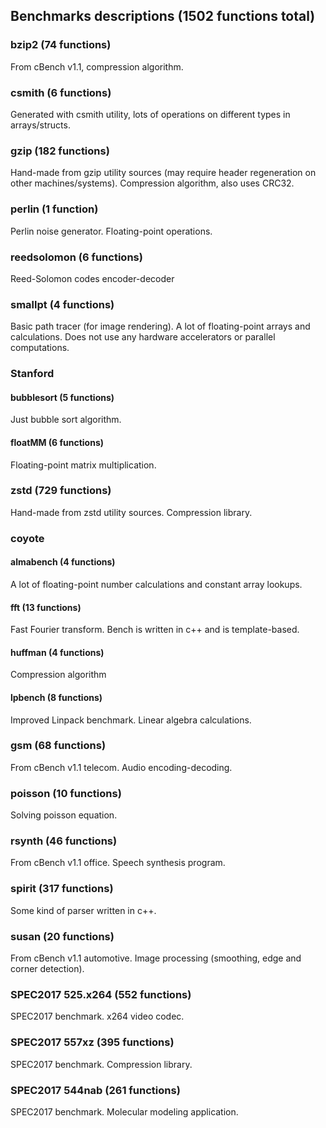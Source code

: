 ## Benchmarks descriptions (1502 functions total)

### bzip2 (74 functions)

From cBench v1.1, compression algorithm.

### csmith (6 functions)

Generated with csmith utility, lots of operations on different types in arrays/structs.

### gzip (182 functions)

Hand-made from gzip utility sources (may require header regeneration on other machines/systems).
Compression algorithm, also uses CRC32.

### perlin (1 function)

Perlin noise generator. Floating-point operations.

### reedsolomon (6 functions)

Reed-Solomon codes encoder-decoder

### smallpt (4 functions)

Basic path tracer (for image rendering).
A lot of floating-point arrays and calculations.
Does not use any hardware accelerators or parallel computations.

### Stanford

#### bubblesort (5 functions)

Just bubble sort algorithm.

#### floatMM (6 functions)

Floating-point matrix multiplication.

### zstd (729 functions)

Hand-made from zstd utility sources. Compression library.

### coyote

#### almabench (4 functions)

A lot of floating-point number calculations and constant array lookups.

#### fft (13 functions)

Fast Fourier transform. Bench is written in c++ and is template-based.

#### huffman (4 functions)

Compression algorithm

#### lpbench (8 functions)

Improved Linpack benchmark. Linear algebra calculations.

### gsm (68 functions)

From cBench v1.1 telecom.
Audio encoding-decoding.

### poisson (10 functions)

Solving poisson equation.

### rsynth (46 functions)

From cBench v1.1 office.
Speech synthesis program.

### spirit (317 functions)

Some kind of parser written in c++.

### susan (20 functions)

From cBench v1.1 automotive.
Image processing (smoothing, edge and corner detection).

### SPEC2017 525.x264 (552 functions)

SPEC2017 benchmark.
x264 video codec.

### SPEC2017 557xz (395 functions)

SPEC2017 benchmark.
Compression library.

### SPEC2017 544nab (261 functions)

SPEC2017 benchmark.
Molecular modeling application.
